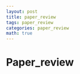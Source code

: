 ```yaml
---
layout: post
title: paper_review
tags: paper_review
categories: paper_review
math: true
---
```

# Paper_review


